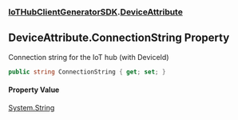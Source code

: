 ### [IoTHubClientGeneratorSDK](IoTHubClientGeneratorSDK.md 'IoTHubClientGeneratorSDK').[DeviceAttribute](IoTHubClientGeneratorSDK.DeviceAttribute.md 'IoTHubClientGeneratorSDK.DeviceAttribute')

## DeviceAttribute.ConnectionString Property

Connection string for the IoT hub (with DeviceId)

```csharp
public string ConnectionString { get; set; }
```

#### Property Value
[System.String](https://docs.microsoft.com/en-us/dotnet/api/System.String 'System.String')